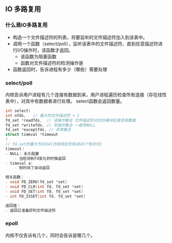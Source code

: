 ## IO 多路复用

### 什么是IO多路复用
- 构造一个文件描述符的列表，将要监听的文件描述符加入到该表中。
- 调用一个函数（select/poll），监听该表中的文件描述符，直到任意描述符进行I/O操作时，该函数才返回。
  - 该函数为阻塞函数
  - 函数对文件描述符的检测操作是
- 函数返回时，告诉进程有多少（哪些）需要处理

### select/poll
内核告诉用户进程有几个连接有数据到来，用户进程遍历检查所有连接（存在线性表中），对其中有数据者进行处理。
select函数会返回数量。

```C
int select(
int nfds,   // 最大的文件描述符 + 1     
fd_set *readfds,  // 读操作集合 文件描述符对应的缓冲区是否有数据
fd_set *writefds, // 写操作集合 一般写NULL
fd_set *exceptfds, // 异常集合
struct timeval *timeout
)
// fd_set的最大为1024(内核规定的有1024个标志位)
timeout：
- NULL: 永久阻塞
    - 当检测到fd变化的时候返回
- timeval a:
    - 到时间了自动返回

相关函数：
- void FD_ZERO(fd_set *set)
- void FD_CLR(int fd, fd_set *set)
- void FD_SET(int fd, fd_set *set)
- int FD_ISSET(int fd, fd_set *set)

返回值：
- 返回已准备好的文件描述符 
```


### epoll
内核不仅告诉有几个，同时会告诉是哪几个。